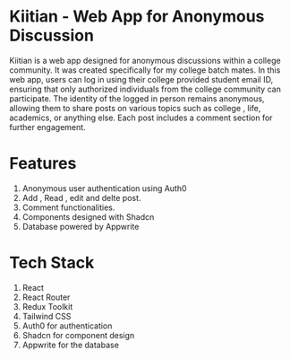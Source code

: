 # Kiitian - Web App for Anonymous Discussion
Kiitian is a web app designed for anonymous discussions within a college community. It was created specifically for my college batch mates. In this web app, users can log in using their college provided student email ID, ensuring that only authorized individuals from the college community can participate. The identity of the logged in person remains anonymous, allowing them to share posts on various topics such as college , life, academics, or anything else. Each post includes a comment section for further engagement.

# Features
1. Anonymous user authentication using Auth0
2. Add , Read , edit and delte post.
3. Comment functionalities.
4. Components designed with Shadcn
5. Database powered by Appwrite
   
# Tech Stack
1. React
2. React Router
3. Redux Toolkit
4. Tailwind CSS
5. Auth0 for authentication
6. Shadcn for component design
7. Appwrite for the database
